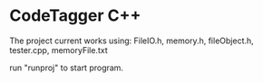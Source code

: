 ﻿# CodeTagger C++
The project current works using: FileIO.h, memory.h, fileObject.h, tester.cpp, memoryFile.txt

run "runproj" to start program.

